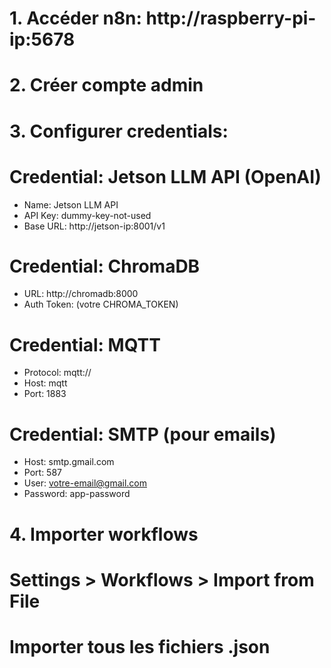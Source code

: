 # 1. Accéder n8n: http://raspberry-pi-ip:5678
# 2. Créer compte admin
# 3. Configurer credentials:

# Credential: Jetson LLM API (OpenAI)
- Name: Jetson LLM API
- API Key: dummy-key-not-used
- Base URL: http://jetson-ip:8001/v1

# Credential: ChromaDB
- URL: http://chromadb:8000
- Auth Token: (votre CHROMA_TOKEN)

# Credential: MQTT
- Protocol: mqtt://
- Host: mqtt
- Port: 1883

# Credential: SMTP (pour emails)
- Host: smtp.gmail.com
- Port: 587
- User: votre-email@gmail.com
- Password: app-password

# 4. Importer workflows
# Settings > Workflows > Import from File
# Importer tous les fichiers .json